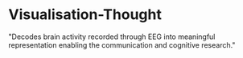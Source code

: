 # Visualisation-Thought
"Decodes brain activity  recorded through EEG into meaningful representation enabling the communication and cognitive research."

